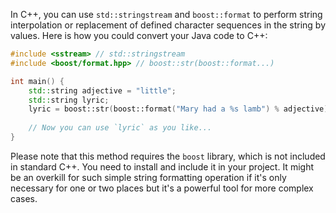  In C++, you can use `std::stringstream` and `boost::format` to perform string interpolation or replacement of defined character sequences in the string by values. Here is how you could convert your Java code to C++:

```cpp
#include <sstream> // std::stringstream 
#include <boost/format.hpp> // boost::str(boost::format...)

int main() {
    std::string adjective = "little";
    std::string lyric;
    lyric = boost::str(boost::format("Mary had a %s lamb") % adjective);
    
    // Now you can use `lyric` as you like...
}
```
Please note that this method requires the `boost` library, which is not included in standard C++. You need to install and include it in your project. It might be an overkill for such simple string formatting operation if it's only necessary for one or two places but it's a powerful tool for more complex cases.
